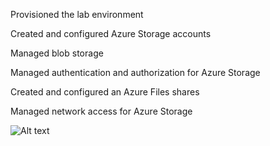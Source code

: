 Provisioned the lab environment

Created and configured Azure Storage accounts

Managed blob storage

Managed authentication and authorization for Azure Storage

Created and configured an Azure Files shares

Managed network access for Azure Storage

![Alt text](https://github.com/MicrosoftLearning/AZ-104-MicrosoftAzureAdministrator/blob/master/Instructions/media/lab07.png "Optional title")
